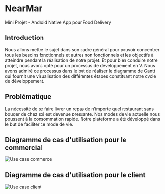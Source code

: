 # NearMar
Mini Projet - Android Native App pour Food Delivery

## Introduction
Nous allons mettre le sujet dans son cadre général pour pouvoir concentrer tous les besoins fonctionnels et autres non fonctionnels et les objectifs à atteindre pendant la réalisation de notre projet. Et pour bien conduire notre projet, nous avons opté pour un processus de développement en V. Nous avons admiré ce processus dans le but de réaliser le diagramme de Gantt qui fournit une visualisation des différentes étapes constituant notre cycle de développement.

## Problématique
La nécessité de se faire livrer un repas de n’importe quel restaurant sans bouger de chez soi est devenue pressante. Nos modes de vie actuelle nous poussent à la consommation rapide. Notre plateforme a été développé dans le but de faciliter ce mode de vie. 
## Diagramme de cas d'utilisation pour le commercial
![Use case commerce](https://user-images.githubusercontent.com/60274428/199039629-697a6d83-078c-4d77-bdc7-1c7a4ac11b3a.png)
## Diagramme de cas d'utilisation pour le client
![Use case client](https://user-images.githubusercontent.com/60274428/199039620-4ef559b7-323d-41ac-a92b-09681a6fd472.png)
